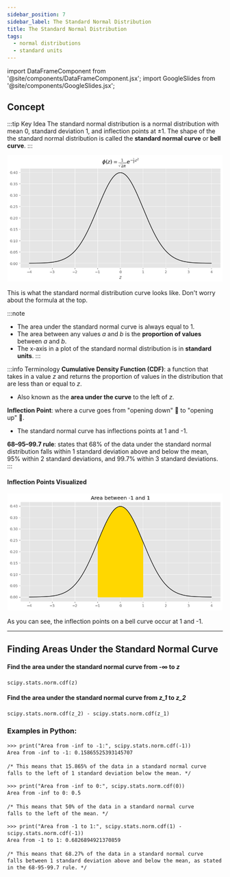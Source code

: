 ```yaml
---
sidebar_position: 7
sidebar_label: The Standard Normal Distribution
title: The Standard Normal Distribution
tags: 
  - normal distributions
  - standard units
---
```


import DataFrameComponent from '@site/components/DataFrameComponent.jsx';
import GoogleSlides from '@site/components/GoogleSlides.jsx';

## Concept

:::tip Key Idea
The standard normal distribution is a normal distribution with mean 0, standard deviation 1, and
inflection points at ±1. The shape of the the standard normal distribution is called the
**standard normal curve** or **bell curve**.
:::

![Curve](/img/statistical-inference-plots/bell-curve.png)

This is what the standard normal distribution curve looks like. Don't worry about the formula
at the top.

:::note
- The area under the standard normal curve is always equal to 1. 
- The area between any values *a* and *b* is the **proportion of values** between *a* and *b*.
- The x-axis in a plot of the standard normal distribution is in **standard units**.
:::

:::info Terminology
**Cumulative Density Function (CDF)**: a function that takes in a value *z* and returns the proportion of values in the distribution that are less than or equal to *z*.
- Also known as the **area under the curve** to the left of *z*.

**Inflection Point**: where a curve goes from "opening down" 🙁 to "opening up" 🙂.
- The standard normal curve has inflections points at 1 and -1.

**68–95–99.7 rule**: states that 68% of the data under the standard normal distribution falls within 1 standard deviation above and below the mean,
95% within 2 standard deviations, and 99.7% within 3 standard deviations.
:::

#### Inflection Points Visualized

![Curve](/img/statistical-inference-plots/inflection-points.png)

As you can see, the inflection points on a bell curve occur at 1 and -1.

---

## Finding Areas Under the Standard Normal Curve

#### Find the area under the standard normal curve from -∞ to *z*

`scipy.stats.norm.cdf(z)`

#### Find the area under the standard normal curve from *z_1* to *z_2*

`scipy.stats.norm.cdf(z_2) - scipy.stats.norm.cdf(z_1)`

### Examples in Python:

```
>>> print("Area from -inf to -1:", scipy.stats.norm.cdf(-1))
Area from -inf to -1: 0.15865525393145707

/* This means that 15.865% of the data in a standard normal curve 
falls to the left of 1 standard deviation below the mean. */
```

```
>>> print("Area from -inf to 0:", scipy.stats.norm.cdf(0))
Area from -inf to 0: 0.5

/* This means that 50% of the data in a standard normal curve 
falls to the left of the mean. */
```

```
>>> print("Area from -1 to 1:", scipy.stats.norm.cdf(1) - scipy.stats.norm.cdf(-1))
Area from -1 to 1: 0.6826894921370859

/* This means that 68.27% of the data in a standard normal curve 
falls between 1 standard deviation above and below the mean, as stated
in the 68-95-99.7 rule. */
```










